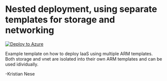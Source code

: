 # Nested deployment, using separate templates for storage and networking
[![Deploy to Azure](http://azuredeploy.net/deploybutton.png)](https://portal.azure.com/#create/Microsoft.Template/uri/https%3A%2F%2Fraw.githubusercontent.com%2Fkrnese%2Fazuredeploy%2Fmaster%2Fazuredeploy.json) 

Example template on how to deploy IaaS using multiple ARM templates.
Both storage and vnet are isolated into their own ARM templates and can be used idividually. 

-Kristian Nese
